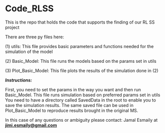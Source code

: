 # Code_RLSS
This is the repo that holds the code that supports the finding of our RL SS project

There are three py files here:

(1) utils: This file provides basic parameters and functions needed for the simulation of the model

(2) Basic_Model: This file runs the models based on the params set in utils

(3) Plot_Basic_Model: This file plots the results of the simulation done in (2)

_**Instructions:**_

First, you need to set the params in the way you want and then run Basic_Model. This file runs simulation based on preferred params set in utils
You need to have a directory called SavedData in the root to enable you to save the simulation results.
The same saved file can be used in Plot_Basic_Model to reproduce results brought in the original MS.


In this case of any questions or ambiguity please contact: Jamal Esmaily at **jimi.esmaily@gmail.com**

